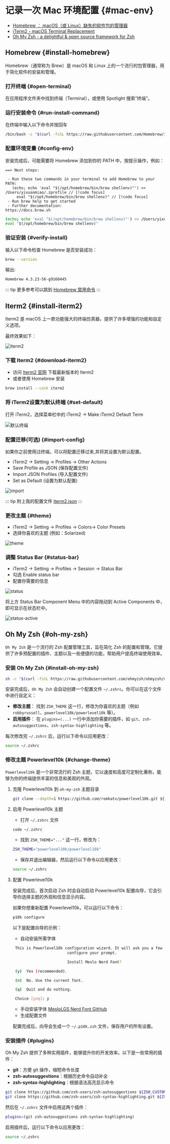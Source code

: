 # 记录一次 Mac 环境配置 {#mac-env}

- [Homebrew ： macOS（或 Linux）缺失的软件包的管理器](https://brew.sh/zh-cn/)
- [iTerm2 - macOS Terminal Replacement](https://iterm2.com/)
- [Oh My Zsh - a delightful &amp; open source framework for Zsh](https://ohmyz.sh/)

## Homebrew {#install-homebrew}

Homebrew（通常称为 Brew）是 macOS 和 Linux 上的一个流行的包管理器，用于简化软件的安装和管理。

### 打开终端 {#open-terminal}

在应用程序文件夹中找到终端（Terminal），或使用 Spotlight 搜索“终端”。

### 运行安装命令 {#run-install-command}

在终端中输入以下命令并按回车

```sh
/bin/bash -c "$(curl -fsSL https://raw.githubusercontent.com/Homebrew/install/HEAD/install.sh)"
```

### 配置环境变量 {#config-env}

安装完成后，可能需要将 Homebrew 添加到你的 PATH 中，按提示操作，例如：

```text {4-5}
==> Next steps:

 - Run these two commands in your terminal to add Homebrew to your PATH:
   (echo; echo 'eval "$(/opt/homebrew/bin/brew shellenv)"') >> /Users/yixuanmiao/.zprofile // [!code focus]
     eval "$(/opt/homebrew/bin/brew shellenv)" // [!code focus]
 - Run brew help to get started
 - Further documentation:
https://docs.brew.sh
```

```sh
(echo; echo 'eval "$(/opt/homebrew/bin/brew shellenv)"') >> /Users/yixuanmiao/.zprofile
eval "$(/opt/homebrew/bin/brew shellenv)"
```

### 验证安装 {#verify-install}

输入以下命令检查 Homebrew 是否安装成功：

```sh
brew --version
```

输出:

```sh
Homebrew 4.3.23-56-g9160445
```

::: tip
更多参考可以跳到 [Homebrew 常用命令](./brew)
:::

## Iterm2 {#install-iterm2}

Iterm2 是 macOS 上一款功能强大的终端仿真器，提供了许多增强的功能和自定义选项。

最终效果如下：

![iterm2](/iterm2/iterm2.png)

### 下载 Iterm2 {#download-iterm2}

- 访问 [Iterm2 官网](https://iterm2.com/) 下载最新版本的 Iterm2
- 或者使用 Homebrew 安装

```sh
brew install --cask iterm2
```

### 将 iTerm2设置为默认终端 {#set-default}

打开 iTerm2，选择菜单栏中的 iTerm2 -> Make iTerm2 Default Term

![默认终端](/iterm2/default.png)

### 配置迁移(可选) {#import-config}

如果你之前使用过终端，可以将配置迁移过来,并将其设置为默认配置。

- iTerm2 -> Setting -> Profiles -> Other Actions
- Save Profile as JSON (保存配置文件)
- Import JSON Profiles (导入配置文件)
- Set as Default (设置为默认配置)

![import](/iterm2/import.png)

::: tip
附上我的配置文件 [iterm2.json](/iterm2/default.json)
:::

### 更改主题 {#theme}

- iTerm2 -> Setting -> Profiles -> Colors-> Color Presets
- 选择你喜欢的主题 (例如：Solarized)

![theme](/iterm2/theme.png)

### 调整 Status Bar {#status-bar}

- iTerm2 -> Setting -> Profiles -> Session -> Status Bar
- 勾选 Enable status bar
- 配置你需要的信息

![status](/iterm2/status.png)

将上方 Status Bar Component Menu 中的内容拖动到 Active Components 中，即可显示在状态栏中。

![status-active](/iterm2/status-active.png)

## Oh My Zsh {#oh-my-zsh}

`Oh My Zsh` 是一个流行的 Zsh 配置管理工具，旨在简化 Zsh 的配置和管理。它提供了许多预配置的插件、主题以及一些便捷的功能，帮助用户提高终端使用效率。

### 安装 Oh My Zsh {#install-oh-my-zsh}

```sh
sh -c "$(curl -fsSL https://raw.githubusercontent.com/ohmyzsh/ohmyzsh/master/tools/install.sh)"
```

安装完成后，`Oh My Zsh` 会自动创建一个配置文件 `~/.zshrc`。你可以在这个文件中进行自定义：

- **修改主题**： 找到 `ZSH_THEME` 这一行，修改为你喜欢的主题（例如 `robbyrussell`、`powerlevel10k/powerlevel10k` 等）。
- **启用插件**： 在 `plugins=(...)` 一行中添加你需要的插件，如 `git`、`zsh-autosuggestions`、`zsh-syntax-highlighting` 等。

每次修改完 `~/.zshrc` 后，运行以下命令以应用更改：

```sh
source ~/.zshrc
```

### 修改主题 Powerlevel10k {#change-theme}

`Powerlevel10k` 是一个非常流行的 Zsh 主题，它以速度和高度可定制化著称，能够为你的终端提供丰富的信息和美观的外观。

1. 克隆 Powerlevel10k 到 `oh-my-zsh` 主题目录

   ```sh
   git clone --depth=1 https://github.com/romkatv/powerlevel10k.git ${ZSH_CUSTOM:-~/.oh-my-zsh/custom}/themes/powerlevel10k
   ```

2. 启用 Powerlevel10k 主题

   - 打开 `~/.zshrc` 文件

   ```sh
   code ~/.zshrc
   ```

   - 找到 `ZSH_THEME="..."` 这一行，修改为：

   ```sh
   ZSH_THEME="powerlevel10k/powerlevel10k"
   ```

   - 保存并退出编辑器，然后运行以下命令以应用更改：

   ```sh
   source ~/.zshrc
   ```

3. 配置 Powerlevel10k

   安装完成后，首次启动 Zsh 时会自动启动 Powerlevel10k 配置向导，它会引导你选择主题的外观和信息显示内容。

   如果你想重新配置 Powerlevel10k，可以运行以下命令：

   ```sh
   p10k configure
   ```

   以下是配置向导的示例：

   - 自动安装所需字体

   ```sh
    This is Powerlevel10k configuration wizard. It will ask you a few questions and
                           configure your prompt.

                           Install Meslo Nerd Font?

    (y)  Yes (recommended).

    (n)  No. Use the current font.

    (q)  Quit and do nothing.

    Choice [ynq]: y

   ```

   - 手动安装字体 [MesloLGS Nerd Font GitHub](https://github.com/romkatv/powerlevel10k#manual-font-installation)
   - 生成配置文件

   配置完成后，向导会生成一个 `~/.p10k.zsh` 文件，保存用户的所有设置。

### 安装插件 {#plugins}

Oh My Zsh 提供了多种实用插件，能够提升你的开发效率。以下是一些常用的插件：

- **git**：方便 git 操作，缩短命令长度
- **zsh-autosuggestions**：根据历史命令自动补全
- **zsh-syntax-highlighting**：根据语法高亮显示命令

```sh
git clone https://github.com/zsh-users/zsh-autosuggestions ${ZSH_CUSTOM:-~/.oh-my-zsh/custom}/plugins/zsh-autosuggestions
git clone https://github.com/zsh-users/zsh-syntax-highlighting.git ${ZSH_CUSTOM:-~/.oh-my-zsh/custom}/plugins/zsh-syntax-highlighting
```

然后在 `~/.zshrc` 文件中启用这两个插件：

```sh
plugins=(git zsh-autosuggestions zsh-syntax-highlighting)
```

启用插件后，运行以下命令以应用更改：

```sh
source ~/.zshrc
```
